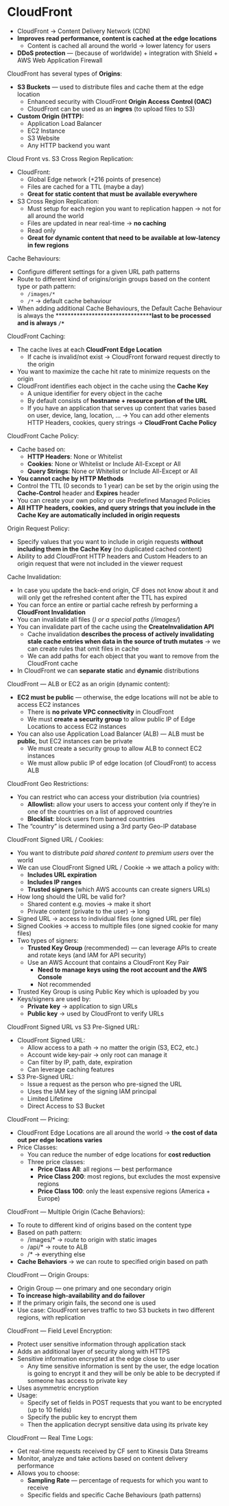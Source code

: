 # CloudFront

- CloudFront → Content Delivery Network (CDN)
- **Improves read performance, content is cached at the edge locations**
    - Content is cached all around the world → lower latency for users
- **DDoS protection** — (because of worldwide) + integration with Shield + AWS Web Application Firewall

CloudFront has several types of **Origins**:

- **S3 Buckets** — used to distribute files and cache them at the edge location
    - Enhanced security with CloudFront **Origin Access Control (OAC)**
    - CloudFront can be used as an **ingres** (to upload files to S3)
- **Custom Origin (HTTP):**
    - Application Load Balancer
    - EC2 Instance
    - S3 Website
    - Any HTTP backend you want
    

Cloud Front vs. S3 Cross Region Replication:

- CloudFront:
    - Global Edge network (+216 points of presence)
    - Files are cached for a TTL (maybe a day)
    - **Great for static content that must be available everywhere**
- S3 Cross Region Replication:
    - Must setup for each region you want to replication happen → not for all around the world
    - Files are updated in near real-time → **no caching**
    - Read only
    - **Great for dynamic content that need to be available at low-latency in few regions**

Cache Behaviours:

- Configure different settings for a given URL path patterns
- Route to different kind of origins/origin groups based on the content type or path pattern:
    - `/images/*`
    - `/*` → default cache behaviour
- When adding additional Cache Behaviours, the Default Cache Behaviour is always the **********************************last to be processed and is always `/*`**

CloudFront Caching:

- The cache lives at each **CloudFront Edge Location**
    - If cache is invalid/not exist → CloudFront forward request directly to the origin
- You want to maximize the cache hit rate to minimize requests on the origin
- CloudFront identifies each object in the cache using the ******************Cache Key******************
    - A unique identifier for every object in the cache
    - By default consists of ****************************************************************************hostname + resource portion of the URL****************************************************************************
    - If you have an application that serves up content that varies based on user, device, lang, location, … → You can add other elements HTTP Headers, cookies, query strings → **********************************************CloudFront Cache Policy**********************************************

CloudFront Cache Policy:

- Cache based on:
    - **HTTP Headers**: None or Whitelist
    - ****************Cookies****************: None or Whitelist or Include All-Except or All
    - **************************Query Strings**************************: None or Whitelist or Include All-Except or All
- **You cannot cache by HTTP Methods**
- Control the TTL (0 seconds to 1 year) can be set by the origin using the **************************Cache-Control************************** header and **************Expires************** header
- You can create your own policy or use Predefined Managed Policies
- ********************************************************************************************************************************************************************************************************************************************************All HTTP headers, cookies, and query strings that you include in the Cache Key are automatically included in origin requests********************************************************************************************************************************************************************************************************************************************************

Origin Request Policy:

- Specify values that you want to include in origin requests ******************************************************************************without including them in the Cache Key****************************************************************************** (no duplicated cached content)
- Ability to add CloudFront HTTP headers and Custom Headers to an origin request that were not included in the viewer request

Cache Invalidation:

- In case you update the back-end origin, CF does not know about it and will only get the refreshed content after the TTL has expired
- You can force an entire or partial cache refresh by performing a **CloudFront Invalidation**
- You can invalidate all files (*) or a special paths (/images/*)
- You can invalidate part of the cache using the **CreateInvalidation API**
    - Cache invalidation **describes the process of actively invalidating stale cache entries when data in the source of truth mutates** → we can create rules that omit files in cache
    - We can add paths for each object that you want to remove from the CloudFront cache
- In CloudFront we can **separate** **static** and **dynamic** distributions

CloudFront — ALB or EC2 as an origin (dynamic content):

- **EC2 must be public** — otherwise, the edge locations will not be able to access EC2 instances
    - There is **no private VPC connectivity** in CloudFront
    - We must **create a security group** to allow public IP of Edge Locations to access EC2 instances
- You can also use Application Load Balancer (ALB) — ALB must be **public**, but EC2 instances can be private
    - We must create a security group to allow ALB to connect EC2 instances
    - We must allow public IP of edge location (of CloudFront) to access ALB

CloudFront Geo Restrictions:

- You can restrict who can access your distribution (via countries)
    - **Allowlist:** allow your users to access your content only if they’re in one of the countries on a list of approved countries
    - **Blocklist**: block users from banned countries
- The “country” is determined using a 3rd party Geo-IP database

CloudFront Signed URL / Cookies:

- You want to distribute *paid shared content to premium users* over the world
- We can use CloudFront Signed URL / Cookie → we attach a policy with:
    - **Includes URL expiration**
    - **Includes IP ranges**
    - **Trusted signers** (which AWS accounts can create signers URLs)
- How long should the URL be valid for?
    - Shared content e.g. movies → make it short
    - Private content (private to the user) → long
- Signed URL → access to individual files (one signed URL per file)
- Signed Cookies → access to multiple files (one signed cookie for many files)
- Two types of signers:
    - **Trusted Key Group** (recommended) — can leverage APIs to create and rotate keys (and IAM for API security)
    - Use an AWS Account that contains a CloudFront Key Pair
        - **Need to manage keys using the root account and the AWS Console**
        - Not recommended
- Trusted Key Group is using Public Key which is uploaded by you
- Keys/signers are used by:
    - **Private key** → application to sign URLs
    - **Public key** → used by CloudFront to verify URLs

CloudFront Signed URL vs S3 Pre-Signed URL:

- CloudFront Signed URL:
    - Allow access to a path → no matter the origin (S3, EC2, etc.)
    - Account wide key-pair → only root can manage it
    - Can filter by IP, path, date, expiration
    - Can leverage caching features
- S3 Pre-Signed URL:
    - Issue a request as the person who pre-signed the URL
    - Uses the IAM key of the signing IAM principal
    - Limited Lifetime
    - Direct Access to S3 Bucket
    

CloudFront — Pricing:

- CloudFront Edge Locations are all around the world → **the cost of data out per edge locations varies**
- Price Classes:
    - You can reduce the number of edge locations for **cost reduction**
    - Three price classes:
        - **Price Class All**: all regions — best performance
        - **Price Class 200**: most regions, but excludes the most expensive regions
        - **Price Class 100**: only the least expensive regions (America + Europe)

CloudFront — Multiple Origin (Cache Behaviors):

- To route to different kind of origins based on the content type
- Based on path pattern:
    - /images/* → route to origin with static images
    - /api/* → route to ALB
    - /* → everything else
- **Cache Behaviors** → we can route to specified origin based on path

CloudFront — Origin Groups:

- Origin Group — one primary and one secondary origin
- **To increase high-availability and do failover**
- If the primary origin fails, the second one is used
- Use case: CloudFront serves traffic to two S3 buckets in two different regions, with replication

CloudFront — Field Level Encryption:

- Protect user sensitive information through application stack
- Adds an additional layer of security along with HTTPS
- Sensitive information encrypted at the edge close to user
    - Any time sensitive information is sent by the user, the edge location is going to encrypt it and they will be only be able to be decrypted if someone has access to private key
- Uses asymmetric encryption
- Usage:
    - Specify set of fields in POST requests that you want to be encrypted (up to 10 fields)
    - Specify the public key to encrypt them
    - Then the application decrypt sensitive data using its private key
    

CloudFront — Real Time Logs:

- Get real-time requests received by CF sent to Kinesis Data Streams
- Monitor, analyze and take actions based on content delivery performance
- Allows you to choose:
    - **Sampling Rate** — percentage of requests for which you want to receive
    - Specific fields and specific Cache Behaviours (path patterns)